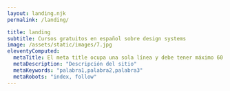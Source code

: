 ```yaml
---
layout: landing.njk
permalink: /landing/

title: landing
subtitle: Cursos gratuitos en español sobre design systems
image: /assets/static/images/7.jpg
eleventyComputed:
  metaTitle: El meta title ocupa una sola línea y debe tener máximo 60 caracteres, El meta title ofrece a los usuarios una vista rápida sobre el contenido de la web en los resultados de búsqueda. Por tanto, resulta fundamental que nuestro título SEO, además de descriptivo sea atractivo 
  metaDescription: "Descripción del sitio"
  metaKeywords: "palabra1,palabra2,palabra3"
  metaRobots: "index, follow"
---
```

